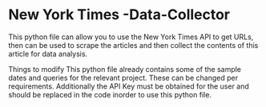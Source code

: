 # New York Times -Data-Collector

This python file can allow you to use the New York Times API to get URLs, then can be used to scrape the articles and then collect the contents of this article for data analysis. 

Things to modify 
This python file already contains some of the sample dates and queries for the relevant project. These can be changed per requirements. Additionally the API Key must be obtained for the user and should be replaced in the code inorder to use this python file. 

